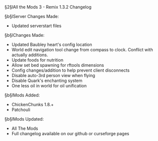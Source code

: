 §2§lAll the Mods 3 - Remix 1.3.2 Changelog

§b§lServer Changes Made:
* Updated serverstart files

§b§lChanges Made:
* Updated Baubley heart's config location
* World edit navigation tool change from compass to clock. Conflict with actually additions.
* Update foods for nutrition
* Allow set bed spawning for rftools dimensions
* Config changes/addition to help prevent client disconnects
* Disable auto-3rd person view when flying
* Disable Quark's enchanting system
* One less oil in world for oil unification

§b§lMods Added:
* ChickenChunks 1.8.+
* Patchouli

§b§lMods Updated:
* All The Mods
* Full changelog available on our github or curseforge pages